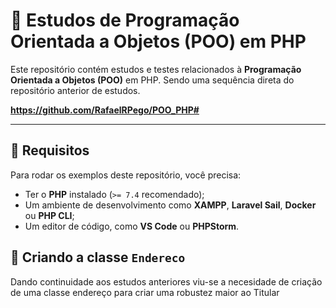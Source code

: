 # 📌 Estudos de Programação Orientada a Objetos (POO) em PHP

Este repositório contém estudos e testes relacionados à **Programação Orientada a Objetos (POO)** em PHP. Sendo uma sequência direta do repositório anterior de estudos.

**https://github.com/RafaelRPego/POO_PHP#**

---

## 📌 Requisitos

Para rodar os exemplos deste repositório, você precisa:

- Ter o **PHP** instalado (`>= 7.4` recomendado);
- Um ambiente de desenvolvimento como **XAMPP**, **Laravel Sail**, **Docker** ou **PHP CLI**;
- Um editor de código, como **VS Code** ou **PHPStorm**.


## 📌 Criando a classe `Endereco`

Dando continuidade aos estudos anteriores viu-se a necesidade de criação de uma classe endereço para criar uma robustez maior ao Titular